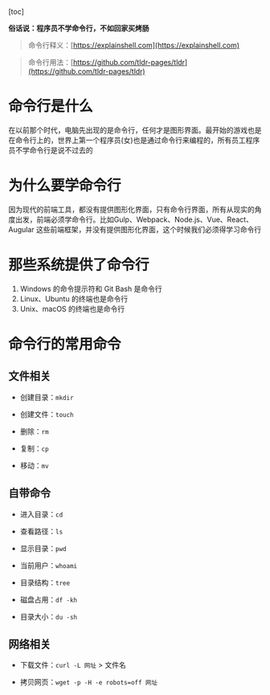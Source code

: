 
[toc]

**俗话说：程序员不学命令行，不如回家买烤肠**

> 命令行释义：[https://explainshell.com](https://explainshell.com)

> 命令行用法：[https://github.com/tldr-pages/tldr](https://github.com/tldr-pages/tldr)



# 命令行是什么



在以前那个时代，电脑先出现的是命令行，任何才是图形界面。最开始的游戏也是在命令行上的，世界上第一个程序员(女)也是通过命令行来编程的，所有员工程序员不学命令行是说不过去的

# 为什么要学命令行

因为现代的前端工具，都没有提供图形化界面，只有命令行界面，所有从现实的角度出发，前端必须学命令行。比如Gulp、Webpack、Node.js、Vue、React、Augular 这些前端框架，并没有提供图形化界面，这个时候我们必须得学习命令行

# 那些系统提供了命令行

1. Windows 的命令提示符和 Git Bash 是命令行
2. Linux、Ubuntu 的终端也是命令行
3. Unix、macOS 的终端也是命令行

# 命令行的常用命令

## 文件相关

* 创建目录：`mkdir`

* 创建文件：`touch`

* 删除：`rm`

* 复制：`cp`

* 移动：`mv`

## 自带命令

* 进入目录：`cd`

* 查看路径：`ls`

* 显示目录：`pwd`

* 当前用户：`whoami`

* 目录结构：`tree`

* 磁盘占用：`df -kh`

* 目录大小：`du -sh`

## 网络相关

* 下载文件：`curl -L 网址` > 文件名

* 拷贝网页：`wget -p -H -e robots=off 网址`
